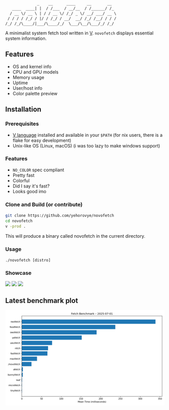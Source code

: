 ```
              _    __      ____     __       __
   ____  ____| |  / /___  / __/__  / /______/ /_
  / __ \/ __ \ | / / __ \/ /_/ _ \/ __/ ___/ __ \
 / / / / /_/ / |/ / /_/ / __/  __/ /_/ /__/ / / /
/_/ /_/\____/|___/\____/_/  \___/\__/\___/_/ /_/
```

A minimalist system fetch tool written in [V](https://vlang.io).
`novofetch` displays essential system information.

## Features

- OS and kernel info
- CPU and GPU models
- Memory usage
- Uptime
- User/host info
- Color palette preview

## Installation

### Prerequisites

- [V language](https://vlang.io) installed and available in your `$PATH` (for nix users, there is a flake for easy development)
- Unix-like OS (Linux, macOS) (i was too lazy to make windows support)

### Features

- `NO_COLOR` spec compliant
- Pretty fast
- Colorful
- Did I say it's fast?
- Looks good imo

### Clone and Build (or contribute)

```sh
git clone https://github.com/yehorovye/novofetch
cd novofetch
v -prod .
```

This will produce a binary called novofetch in the current directory.

### Usage
```
./novofetch [distro]
```

### Showcase
![](https://furry.is-from.space/r/3cGVlWmto0.png)
![](https://bussin.with-your.mom/r/hs315mGpb4.png)
![](https://bussin.with-your.mom/r/z6V9fKCx9S.png)


<!-- BENCHMARK:START -->
## Latest benchmark plot

![Benchmark Plot](benchmarks/2025-07-01/benchmark-plot.png)

<!-- BENCHMARK:END -->
